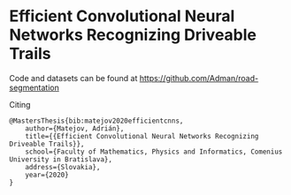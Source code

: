 # Efficient Convolutional Neural Networks Recognizing Driveable Trails

Code and datasets can be found at https://github.com/Adman/road-segmentation

Citing
```
@MastersThesis{bib:matejov2020efficientcnns,
    author={Matejov, Adrián},
    title={{Efficient Convolutional Neural Networks Recognizing Driveable Trails}},
    school={Faculty of Mathematics, Physics and Informatics, Comenius University in Bratislava},
    address={Slovakia},
    year={2020}
}
```
